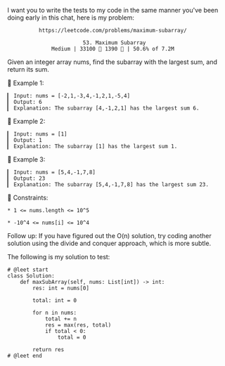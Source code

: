 I want you to write the tests to my code in the same manner you've been doing early in this chat, here is my problem:

              https://leetcode.com/problems/maximum-subarray/
                                      
                            53. Maximum Subarray
                  Medium | 33100  1390  | 50.6% of 7.2M



Given an integer array nums, find the subarray with the largest sum, and return its sum.



󰛨 Example 1:

	▎ Input: nums = [-2,1,-3,4,-1,2,1,-5,4]
	▎ Output: 6
	▎ Explanation: The subarray [4,-1,2,1] has the largest sum 6.

󰛨 Example 2:

	▎ Input: nums = [1]
	▎ Output: 1
	▎ Explanation: The subarray [1] has the largest sum 1.

󰛨 Example 3:

	▎ Input: nums = [5,4,-1,7,8]
	▎ Output: 23
	▎ Explanation: The subarray [5,4,-1,7,8] has the largest sum 23.



 Constraints:

	* 1 <= nums.length <= 10^5
	
	* -10^4 <= nums[i] <= 10^4



Follow up: If you have figured out the O(n) solution, try coding another solution using the divide and conquer approach, which is more subtle.






The following is my solution to test:

```
# @leet start
class Solution:
    def maxSubArray(self, nums: List[int]) -> int:
        res: int = nums[0]

        total: int = 0

        for n in nums:
            total += n
            res = max(res, total)
            if total < 0:
                total = 0

        return res
# @leet end
```
